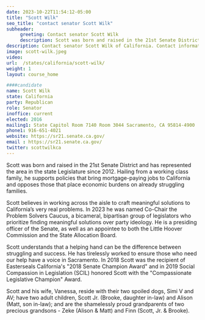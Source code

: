 ```yaml
---
date: 2023-10-22T11:54:12-05:00
title: "Scott Wilk"
seo_title: "contact senator Scott Wilk"
subheader:
     greeting: Contact senator Scott Wilk
     description: Scott was born and raised in the 21st Senate District and has represented the area in the state Legislature since 2012. Hailing from a working class family, he supports policies that bring mortgage-paying jobs to California and opposes those that place economic burdens on already struggling families.
description: Contact senator Scott Wilk of California. Contact information for Scott Wilk includes email address, phone number, and mailing address.
image: scott-wilk.jpeg
video:
url:  /states/california/scott-wilk/
weight: 1
layout: course_home

####candidate
name: Scott Wilk
state: California
party: Republican
role: Senator
inoffice: current
elected: 2016
mailing1: State Capitol Room 7140 Room 3044 Sacramento, CA 95814-4900
phone1: 916-651-4021
website: https://sr21.senate.ca.gov/
email : https://sr21.senate.ca.gov/
twitter: scottwilkca
---
```


Scott was born and raised in the 21st Senate District and has represented the area in the state Legislature since 2012. Hailing from a working class family, he supports policies that bring mortgage-paying jobs to California and opposes those that place economic burdens on already struggling families.

Scott believes in working across the aisle to craft meaningful solutions to California’s very real problems. In 2023 he was named Co-Chair the Problem Solvers Caucus, a bicameral, bipartisan group of legislators who prioritize finding meaningful solutions over party ideology. He is a presiding officer of the Senate, as well as an appointee to both the Little Hoover Commission and the State Allocation Board.

Scott understands that a helping hand can be the difference between struggling and success. He has tirelessly worked to ensure those who need our help have a voice in Sacramento. In 2018 Scott was the recipient of Easterseals California's "2018 Senate Champion Award" and in 2019 Social Compassion in Legislation (SCIL) honored Scott with the "Compassionate Legislative Champion" Award.

Scott and his wife, Vanessa, reside with their two spoiled dogs, Simi V and AV; have two adult children, Scott Jr. (Brooke, daughter in-law) and Alison (Matt, son in-law); and are the shamelessly proud grandparents of two precious grandsons - Zeke (Alison & Matt) and Finn (Scott, Jr. & Brooke).
